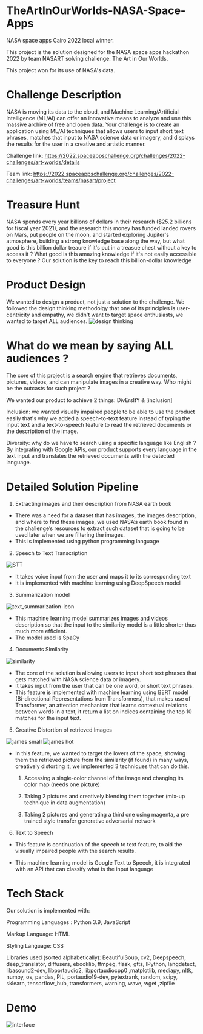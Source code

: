 # TheArtInOurWorlds-NASA-Space-Apps
NASA space apps Cairo 2022 local winner.

This project is the solution designed for the NASA space apps hackathon 2022 by team NASART solving challenge: The Art in Our Worlds. 

This project won for its use of NASA's data.

# Challenge Description
NASA is moving its data to the cloud, and Machine Learning/Artificial Intelligence (ML/AI) can offer an innovative means to analyze 
and use this massive archive of free and open data. Your challenge is to create an application using ML/AI techniques that allows users to input 
short text phrases, matches that input to NASA science data or imagery, and displays the results for the user in a creative and artistic manner. 

Challenge link: https://2022.spaceappschallenge.org/challenges/2022-challenges/art-worlds/details

Team link: https://2022.spaceappschallenge.org/challenges/2022-challenges/art-worlds/teams/nasart/project

# Treasure Hunt
NASA spends every year billions of dollars in their research ($25.2 billions for fiscal year 2021), and the research this money has funded landed rovers on Mars, put people on the moon, and started exploring Jupiter's atmosphere, building a strong knowledge base along the way, but what good is this billion dollar treaure if it's put in a treasue chest without a key to access it ? What good is this amazing knowledge if it's not easily accessible to everyone ? Our solution is the key to reach this billion-dollar knowledge

# Product Design 
We wanted to design a product, not just a solution to the challenge. We followed the design thinking methodolgy that one of its principles is user-centricity and empathy, we didn't want to target space enthusiasts, we wanted to target ALL audiences.
![design thinking](https://user-images.githubusercontent.com/76780379/194407584-d0ebaa2c-290c-453f-b1f1-86d56473fb81.jpg)

# What do we mean by saying ALL audiences ?
The core of this project is a search engine that retrieves documents, pictures, videos, and can manipulate images in a creative way. Who might be the outcasts for such project ?

We wanted our product to achieve 2 things: DivErsItY & [inclusion]

Inclusion: we wanted visually impaired people to be able to use the product easily that's why we added a speech-to-text feature instead of typing the input text and a text-to-speech feature to read the retrieved documents or the description of the image.

Diversity: why do we have to search using a specific language like English ? By integrating with Google APIs, our product supports every language in the text input and translates the retrieved documents with the detected language.

# Detailed Solution Pipeline
1. Extracting images and their description from NASA earth book
- There was a need for a dataset that has images, the images description, and where to find these images, we used NASA’s earth book found in the challenge’s resources to extract such dataset that is going to be used later when we are filtering the images.
- This is implemented using python programming language

2. Speech to Text Transcription

![STT](https://user-images.githubusercontent.com/76780379/194410094-548f1b7d-6cdd-4ef2-ba40-9136ccc88e5b.png)

- It takes voice input from the user and maps it to its corresponding text
- It is implemented with machine learning using DeepSpeech model

3. Summarization model

![text_summarization-icon](https://user-images.githubusercontent.com/76780379/194410525-06f8c706-f8cc-4501-a144-935798e75aaf.png)

- This machine learning model summarizes images and videos description so that the input to the similarity model is a little shorter thus much more efficient.
- The model used is SpaCy 

4. Documents Similarity

![similarity](https://user-images.githubusercontent.com/76780379/194411207-f7a82a60-b471-499b-b650-f7457a8d8eb7.jpg)


- The core of the solution is allowing users to input short text phrases that gets matched with NASA science data or imagery.
- It takes input from the user that can be one word, or short text phrases.
- This feature is implemented with machine learning using BERT model (Bi-directional Representations from Transformers), that makes use of Transformer, an attention mechanism that learns contextual relations between words in a text, it return a list on indices containing the top 10 matches for the input text.

5. Creative Distortion of retrieved Images

![james small](https://user-images.githubusercontent.com/76780379/194413234-0cbff933-eb86-46e3-a8f1-34219f5587fc.jpg)
![james hot](https://user-images.githubusercontent.com/76780379/194413258-1af7c95b-77fb-4b4e-aefa-cd36d07aa213.jpg)

- In this feature, we wanted to target the lovers of the space, showing them the retrieved picture from the similarity (if found) in many ways, creatively distorting it, we implemented 3 techniques that can do this.

    1. Accessing a single-color channel of the image and changing its color map (needs one picture)

    2. Taking 2 pictures and creatively blending them together (mix-up technique in data augmentation)

    3. Taking 2 pictures and generating a third one using magenta, a pre trained style transfer generative adversarial network

6. Text to Speech

- This feature is continuation of the speech to text feature, to aid the visually impaired people with the search results.

- This machine learning model is Google Text to Speech, it is integrated with an API that can classify what is the input language

# Tech Stack
Our solution is implemented with:

Programming Languages : Python 3.9, JavaScript

Markup Language: HTML

Styling Language: CSS

Libraries used (sorted alphabetically): 
BeautifulSoup, cv2, Deepspeech, deep_translator, diffusers, ebooklib, ffmpeg, flask, gtts, IPython, langdetect, libasound2-dev, libportaudio2, libportaudiocpp0
,matplotlib, mediapy, nltk, numpy, os, pandas, PIL, portaudio19-dev, pytextrank, random, scipy, sklearn, tensorflow_hub, transformers, warning, wave, wget ,zipfile

# Demo
![interface](https://user-images.githubusercontent.com/76780379/193410488-dd3184a2-65dd-474a-bc56-9ca379fa142e.jpg)


